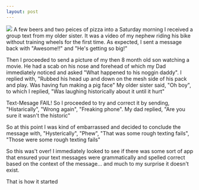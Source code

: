 ```yaml
---
layout: post
---
```

<img src="{{ site.baseurl }}/images/pic03.jpg" class="fit image">
A few beers and two peices of pizza into a Saturday morning I received a group text from my older sister. It was a video of my nephew riding his bike without training wheels for the first time. As expected, I sent a message back with "Awesome!!" and "He's getting so big!"

Then I proceeded to send a picture of my then 8 month old son watching a movie. He had a scab on his nose and forehead of which my Dad immediately noticed and asked "What happened to his noggin daddy". I replied with, "Rubbed his head up and down on the mesh side of his pack and play. Was having fun making a pig face" My older sister said, "Oh boy", to which I replied, "Was laughing historically about it until it hurt"

Text-Mesage FAIL! So I proceeded to try and correct it by sending, "Histarically", "Wrong again", "Freaking phone". My dad replied, "Are you sure it wasn't the historic"

So at this point I was kind of embarrassed and decided to conclude the message with, "Hysterically", "Phew", "That was some rough texting fails", "Those were some rough texting fails"

So this was't over! I immediately looked to see if there was some sort of app that ensured your text messages were grammatically and spelled correct based on the context of the message... and much to my surprise it doesn't exist.

That is how it started